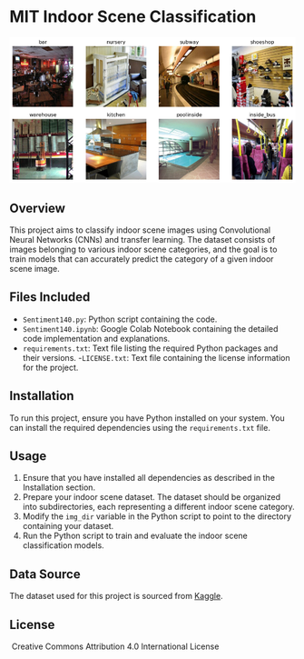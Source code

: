 # MIT Indoor Scene Classification
![MIT Indoor Scenes](https://github.com/symphopkins/MIT_Indoor_Scenes/blob/main/indoor_scenes.png)


## Overview
This project aims to classify indoor scene images using Convolutional Neural Networks (CNNs) and transfer learning. The dataset consists of images belonging to various indoor scene categories, and the goal is to train models that can accurately predict the category of a given indoor scene image.

## Files Included
- `Sentiment140.py`: Python script containing the code.
- `Sentiment140.ipynb`: Google Colab Notebook containing the detailed code implementation and explanations.
- `requirements.txt`: Text file listing the required Python packages and their versions.
-`LICENSE.txt`: Text file containing the license information for the project.

## Installation
To run this project, ensure you have Python installed on your system. You can install the required dependencies using the `requirements.txt` file.

## Usage
1. Ensure that you have installed all dependencies as described in the Installation section.
2. Prepare your indoor scene dataset. The dataset should be organized into subdirectories, each representing a different indoor scene category.
3. Modify the `img_dir` variable in the Python script to point to the directory containing your dataset.
4. Run the Python script to train and evaluate the indoor scene classification models.

## Data Source
The dataset used for this project is sourced from [Kaggle](https://www.kaggle.com/datasets/itsahmad/indoor-scenes-cvpr-2019).

## License
 Creative Commons Attribution 4.0 International License
